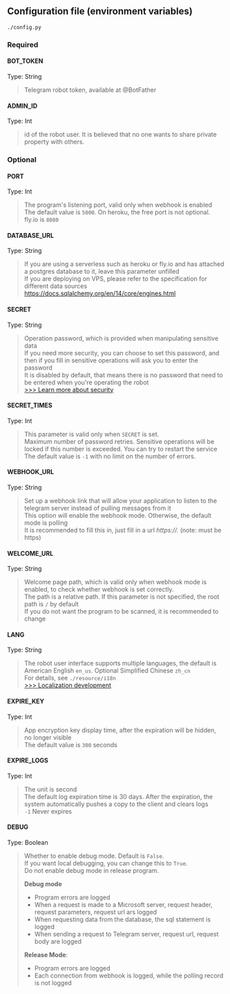## Configuration file (environment variables)
```
./config.py
```
### Required
#### BOT_TOKEN
Type: String
> Telegram robot token, available at @BotFather
#### ADMIN_ID
Type: Int
> id of the robot user. It is believed that no one wants to share private property with others.
### Optional
#### PORT
Type: Int
> The program's listening port, valid only when webhook is enabled  
> The default value is `5000`. On heroku, the free port is not optional. fly.io is `8080`
#### DATABASE_URL
Type: String
> If you are using a serverless such as heroku or fly.io and has attached a postgres database to it, leave this parameter unfilled  
> If you are deploying on VPS, please refer to the specification for different data sources  
> https://docs.sqlalchemy.org/en/14/core/engines.html  
#### SECRET
Type: String
> Operation password, which is provided when manipulating sensitive data  
> If you need more security, you can choose to set this password, and then if you fill in sensitive operations will ask you to enter the password  
> It is disabled by default, that means there is no password that need to be entered when you're operating the robot   
> [>>> Learn more about security](security.md)
#### SECRET_TIMES
Type: Int
> This parameter is valid only when `SECRET` is set.  
> Maximum number of password retries. Sensitive operations will be locked if this number is exceeded. You can try to restart the service  
> The default value is `-1` with no limit on the number of errors.  
#### WEBHOOK_URL
Type: String
> Set up a webhook link that will allow your application to listen to the telegram server instead of pulling messages from it  
> This option will enable the webhook mode. Otherwise, the default mode is polling   
> It is recommended to fill this in, just fill in a url *https://.* (note: must be https)  
#### WELCOME_URL
Type: String
> Welcome page path, which is valid only when webhook mode is enabled, to check whether webhook is set correctly.  
> The path is a relative path. If this parameter is not specified, the root path is `/` by default  
> If you do not want the program to be scanned, it is recommended to change  
#### LANG
Type: String
> The robot user interface supports multiple languages, the default is American English `en_us`. Optional Simplified Chinese `zh_cn`  
> For details, see `./resource/i18n`  
[>>> Localization development](dev.md)
#### EXPIRE_KEY
Type: Int
> App encryption key display time, after the expiration will be hidden, no longer visible  
> The default value is `300` seconds
#### EXPIRE_LOGS
Type: Int
> The unit is second  
> The default log expiration time is 30 days. After the expiration, the system automatically pushes a copy to the client and clears logs  
> `-1` Never expires
#### DEBUG
Type: Boolean
> Whether to enable debug mode. Default is `False`.  
> If you want local debugging, you can change this to `True`.  
> Do not enable debug mode in release program.   
>
> **Debug mode**  
> - Program errors are logged  
> - When a request is made to a Microsoft server, request header, request parameters, request url ars logged  
> - When requesting data from the database, the sql statement is logged  
> - When sending a request to Telegram server, request url, request body are logged  
> 
> **Release Mode**:  
> - Program errors are logged  
> - Each connection from webhook is logged, while the polling record is not logged  
> 